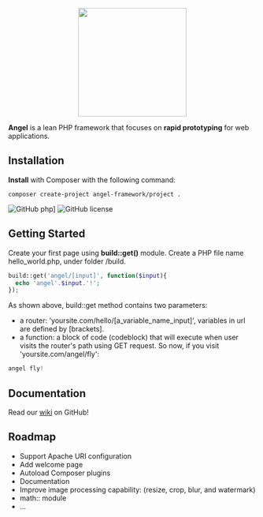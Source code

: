 <p align="center"><img width="220" src="http://www.zuggr.com/file/angel.jpg"></p>

**Angel** is a lean PHP framework that focuses on **rapid prototyping** for web applications.

Installation
-------------
**Install** with Composer with the following command:
```
composer create-project angel-framework/project .
```
![GitHub php](https://img.shields.io/packagist/php-v/symfony/symfony.svg)]
![GitHub license](https://img.shields.io/cocoapods/l/AFNetworking.svg)

Getting Started
-------------
Create your first page using **build::get()** module. Create a PHP file name hello_world.php, under folder /build.
```php
build::get('angel/[input]', function($input){
  echo 'angel'.$input.'!';
});
```
As shown above, build::get method contains two parameters:
* a router: 'yoursite.com/hello/[a_variable_name_input]', variables in url are defined by [brackets].
* a function: a block of code (codeblock) that will execute when user visits the router's path using GET request.
So now, if you visit 'yoursite.com/angel/fly':
```php
angel fly!
```

Documentation
-------------
Read our [wiki](https://github.com/angel-framework/project/wiki) on GitHub!

Roadmap
-------------
* Support Apache URI configuration
* Add welcome page
* Autoload Composer plugins
* Documentation
* Improve image processing capability: (resize, crop, blur, and watermark)
* math:: module
* ...
